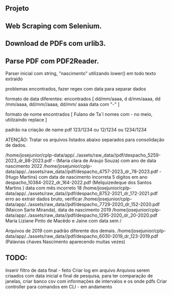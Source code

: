 ## Projeto

## Web Scraping com Selenium.

## Download de PDFs com urlib3.

## Parse PDF com PDF2Reader.

Parser inicial com string, "nascimento" utilizando lower() em todo texto extraído

problemas encontrados, fazer regex com data para separar dados

formato de data diferentes:
encontrados [
    dd/mm/aaaa,
    d d/mm/aaaa,
    dd /mm/aaaa,
    dd/mm//aaaa,
    dd/mm/ aaaa
    data com "-"
]

formato de nome
encontrados [
    Fulano de Ta`l
    nomes com - no meio, utiilzaindo replace
]

padrão na criação de name pdf 123/1234 ou 12/1234 ou 1234/1234

ATENÇÃO: Tratar os arquivos listados abaixo separados para consolidação de dados.

/home/josejunior/cplp-data/app/../assets/raw_data//pdf/despacho_5259-2023_dr_88-2023.pdf - (Maria clara de Araujo Souza) com ano de data nascimento 2022
/home/josejunior/cplp-data/app/../assets/raw_data//pdf/despacho_4757-2023_dr_78-2023.pdf - (Hugo Martins) com data de nascimento incorreta 5 digitos em ano
despacho_10384-2022_dr_164-2022.pdf (Melquizedeque dos Santos Martins ) data com mês incorreto 18
/home/josejunior/cplp-data/app/../assets/raw_data//pdf/despacho_8752-2021_dr_172-2021.pdf erro ao extrair dados bruto, verificar
/home/josejunior/cplp-data/app/../assets/raw_data//pdf/despacho_7729-2020_dr_152-2020.pdf (Maicon Sarte Miranda), data de nascimento 2019
/home/josejunior/cplp-data/app/../assets/raw_data//pdf/despacho_1295-2020_dr_20-2020.pdf  Maria Liziane Pinto de Macêdo e Jaine com data sem /

Arquivos de 2019 com padrão diferente dos demais.
/home/josejunior/cplp-data/app/../assets/raw_data//pdf/despacho_6030-2019_dr_123-2019.pdf (Palavras chaves Nascimento aparecendo muitas vezes)


## TODO:

Inserir filtro de data final - feito
Criar log em arquivo
Arquivos serem criaados com data inicial e final de pesquisa, para ter comparação de janelas, criar banco csv com informações de intervalos e os onde pdfs
Criar controller para comandos em CLI - em andamento
